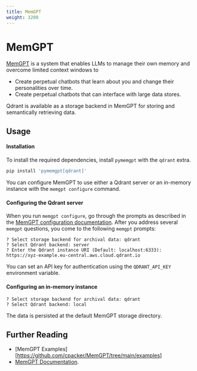 ```yaml
---
title: MemGPT
weight: 3200
---
```


# MemGPT

[MemGPT](https://memgpt.ai/) is a system that enables LLMs to manage their own memory and overcome limited context windows to

- Create perpetual chatbots that learn about you and change their personalities over time.
- Create perpetual chatbots that can interface with large data stores.

Qdrant is available as a storage backend in MemGPT for storing and semantically retrieving data.

## Usage

#### Installation

To install the required dependencies, install `pymemgpt` with the `qdrant` extra.

```sh
pip install 'pymemgpt[qdrant]'
```

You can configure MemGPT to use either a Qdrant server or an in-memory instance with the `memgpt configure` command.

#### Configuring the Qdrant server

When you run `memgpt configure`, go through the prompts as described in the [MemGPT configuration documentation](https://memgpt.readme.io/docs/config).
After you address several `memgpt` questions, you come to the following `memgpt` prompts:

```console
? Select storage backend for archival data: qdrant
? Select Qdrant backend: server
? Enter the Qdrant instance URI (Default: localhost:6333): https://xyz-example.eu-central.aws.cloud.qdrant.io
```

You can set an API key for authentication using the `QDRANT_API_KEY` environment variable.

#### Configuring an in-memory instance

```console
? Select storage backend for archival data: qdrant
? Select Qdrant backend: local
```

The data is persisted at the default MemGPT storage directory.

## Further Reading

- [MemGPT Examples][https://github.com/cpacker/MemGPT/tree/main/examples]
- [MemGPT Documentation](https://memgpt.readme.io/docs/index).
